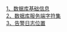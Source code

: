 [1、数据库基础信息](https://github.com/bosimao1988512/oracle_work/blob/master/doc/%E6%95%B0%E6%8D%AE%E5%BA%93%E6%9C%8D%E5%8A%A1%E5%9F%BA%E7%A1%80%E4%BF%A1%E6%81%AF)  
[2、数据库服务端字符集](https://github.com/bosimao1988512/oracle_work/blob/master/doc/%E6%9C%8D%E5%8A%A1%E7%AB%AF%E5%AD%97%E7%AC%A6%E9%9B%86)  
[3、告警日志位置](https://github.com/bosimao1988512/oracle_work/blob/master/doc/%E5%91%8A%E8%AD%A6%E6%97%A5%E5%BF%97%E6%96%87%E4%BB%B6)
